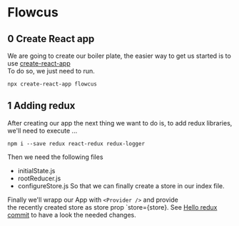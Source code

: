 # Flowcus

## 0 Create React app
We are going to create our boiler plate, the easier way
to get us started is to use [create-react-app](https://github.com/facebookincubator/create-react-app)  
To do so, we just need to run.  

```
npx create-react-app flowcus
```

## 1 Adding redux
After creating our app the next thing we want to do is,
to add redux libraries, we'll need to execute ...
```
npm i --save redux react-redux redux-logger
```
Then we need the following files
- initialState.js
- rootReducer.js
- configureStore.js
So that we can finally create a store in our index file.  

Finally we'll wrapp our App with `<Provider />` and provide  
the recently created store as store prop `store={store}.
See [Hello redux commit](https://github.com/codefulness/flowcus/pull/1)
to have a look the needed changes. 

